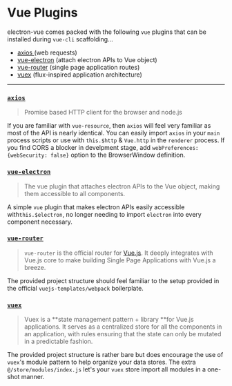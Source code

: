 # Vue Plugins

electron-vue comes packed with the following `vue` plugins that can be installed during `vue-cli` scaffolding...

* [axios ](https://github.com/mzabriskie/axios)\(web requests\)
* [vue-electron](https://github.com/SimulatedGREG/vue-electron) \(attach electron APIs to Vue object\)
* [vue-router](https://github.com/vuejs/vue-router) \(single page application routes\)
* [vuex](https://github.com/vuejs/vuex) \(flux-inspired application architecture\)

---

### [`axios`](https://github.com/mzabriskie/axios)

> Promise based HTTP client for the browser and node.js

If you are familiar with `vue-resource`, then `axios` will feel very familiar as most of the API is nearly identical. You can easily import `axios` in your `main` process scripts or use with `this.$http` & `Vue.http` in the `renderer` process.
If you find CORS a blocker in develpment stage, add `webPreferences: {webSecurity: false}` option to the BrowserWindow definition.

### [`vue-electron`](https://github.com/SimulatedGREG/vue-electron)

> The vue plugin that attaches electron APIs to the Vue object, making them accessible to all components.

A simple `vue` plugin that makes electron APIs easily accessible with`this.$electron`, no longer needing to import `electron` into every component necessary.

### [`vue-router`](https://github.com/vuejs/vue-router)

> `vue-router` is the official router for [Vue.js](http://vuejs.org/). It deeply integrates with Vue.js core to make building Single Page Applications with Vue.js a breeze.

The provided project structure should feel familiar to the setup provided in the official `vuejs-templates/webpack` boilerplate.

### [`vuex`](https://github.com/vuejs/vuex)

> Vuex is a **state management pattern + library **for Vue.js applications. It serves as a centralized store for all the components in an application, with rules ensuring that the state can only be mutated in a predictable fashion.

The provided project structure is rather bare but does encourage the use of `vuex`'s module pattern to help organize your data stores. The extra `@/store/modules/index.js` let's your `vuex` store import all modules in a one-shot manner.


